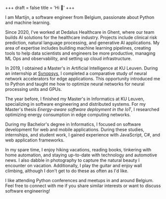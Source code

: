 +++
draft = false
title = 'Hi 👋'
+++

I am Martijn, a software engineer from Belgium, passionate about Python and machine learning.

Since 2020, I've worked at Dedalus Healthcare in Ghent, where our team builds AI solutions for the healthcare industry. Projects include clinical risk prediction, natural language processing, and generative AI applications. My area of expertise includes building machine learning pipelines, creating tools to help data scientists and engineers be more productive, managing ML Ops and observability, and setting up cloud infrastructure.

In 2019, I obtained a Master's in Artificial Intelligence at KU Leuven. During an internship at [Synopsys](https://www.synopsys.com/), I completed a comparative study of neural network accelerators for edge applications. This opportunity introduced me to Python and taught me how to optimize neural networks for neural processing units and GPUs.

The year before, I finished my Master's in Informatics at KU Leuven, specializing in software engineering and distributed systems. For my Master's thesis *Energy-aware software deployment in the IoT*, I researched optimizing energy consumption in edge computing networks. 

During my Bachelor's degree in Informatics, I focused on software development for web and mobile applications. During these studies, internships, and student work, I gained experience with JavaScript, C#, and web application frameworks.

In my spare time, I enjoy hiking vacations, reading books, tinkering with home automation, and staying up-to-date with technology and automotive news. I also dabble in photography to capture the natural beauty I encounter on vacation. Additionally, I play the guitar and enjoy wall climbing, although I don't get to do these as often as I'd like.

I like attending Python conferences and meetups in and around Belgium. Feel free to connect with me if you share similar interests or want to discuss software engineering!
